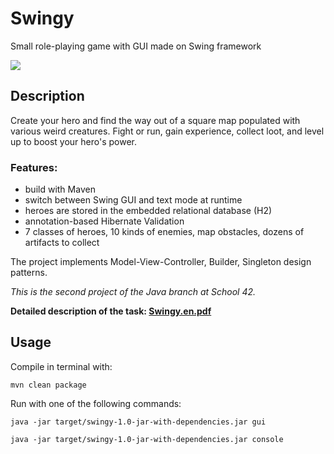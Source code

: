 # Swingy

Small role-playing game with GUI made on Swing framework

![](doc/)

## Description

Create your hero and find the way out of a square map populated with various weird creatures. Fight or run, gain experience, collect loot, and level up to boost your hero's power.

### Features:

- build with Maven
- switch between Swing GUI and text mode at runtime
- heroes are stored in the embedded relational database (H2)
- annotation-based Hibernate Validation
- 7 classes of heroes, 10 kinds of enemies, map obstacles, dozens of artifacts to collect

The project implements Model-View-Controller, Builder, Singleton design patterns. 

*This is the second project of the Java branch at School 42.*

**Detailed description of the task: [Swingy.en.pdf](https://github.com/dstepanets/Swingy/blob/master/docs/Swingy.en.pdf)**

## Usage

Compile in terminal with:

`mvn clean package`

Run with one of the following commands:

`java -jar target/swingy-1.0-jar-with-dependencies.jar gui`

`java -jar target/swingy-1.0-jar-with-dependencies.jar console`


